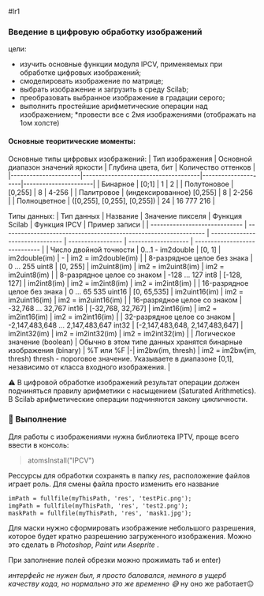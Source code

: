 #lr1

### Введение в цифровую обработку изображений

цели:

- изучить основные функции модуля IPCV, применяемых при
  обработке цифровых изображений;
- смоделировать изображение по матрице;
- выбрать изображение и загрузить в среду Scilab;
- преобразовать выбранное изображение в градации серого;
- выполнить простейшие арифметические операции над изображением;
  \*провести все с 2мя изображениями (отображать на 1ом холсте)

#### Основные теоритические моменты:

Основные типы цифровых изображений:
| Тип изображения | Основной диапазон значений яркости | Глубина цвета, бит | Количество оттенков |
|----------------------|-------------------------------------|---------------------|----------------------|
| Бинарное | [0;1] | 1 | 2 |
| Полутоновое | [0,255] | 8 | 4-256 |
| Палитровое | (индексированное) [0,255] | 8 | 2-256 |
| Полноцветное | ([0,255], [0,255], [0,255]) | 24 | 16 777 216 |




Типы данных:
| Тип данных                    | Название                                                         | Значение пикселя                | Функция Scilab    | Функция IPCV        | Пример записи                 |
| ----------------------------- | ---------------------------------------------------------------- | ------------------------------- | ----------------- | ------------------- | ----------------------------- |
| Число двойной точности        | 0…1 - im2double                                                  | [0, 1]                          | im2double(im)     | -                   | im2 = im2double(im)           |
| 8-разрядное целое без знака   | 0 … 255 uint8                                                    | [0, 255]                        | im2uint8(im)      | im2 = im2uint8(im)  | im2 = im2uint8(im)            |
| 8-разрядное целое со знаком   | -128 … 127 int8                                                  | [-128, 127]                     | im2int8(im)       | im2 = im2int8(im)   | im2 = im2int8(im)             |
| 16-разрядное целое без знака  | 0 … 65 535 uint16                                                | [0, 65,535]                     | im2uint16(im)     | im2 = im2uint16(im) | im2 = im2uint16(im)           |
| 16-разрядное целое со знаком  | -32,768 … 32,767 int16                                           | [-32,768, 32,767]               | im2int16(im)      | im2 = im2int16(im)  | im2 = im2int16(im)            |
| 32-разрядное целое со знаком  | -2,147,483,648 … 2,147,483,647 int32                             | [-2,147,483,648, 2,147,483,647] | im2int32(im)      | im2 = im2int32(im)  | im2 = im2int32(im)            |
| Логическое значение (boolean) | Обычно в этом типе данных хранятся бинарные изображения (binary) | %T или %F                       |-|  im2bw(im, thresh)              | im2 = im2bw(im, thresh)  thresh - пороговое значение.   Указываете в диапазоне [0,1], независимо от класса входного изображения.                  |


 ⚠ В цифровой обработке изображений результат операции должен
подчиняться правилу арифметики с насыщением (Saturated Arithmetics). В Scilab арифметические операции подчиняются закону цикличности.

### 🍅 Выполнение 
Для работы с изображениями нужна библиотека IPTV, проще всего ввести в консоль:
> atomsInstall("IPCV")

Рессурсы для обработки сохранять в папку _res_, расположение файлов играет роль. Для смены файла просто изменить его название 
```scilab
imPath = fullfile(myThisPath, 'res', 'testPic.png');
imgPath = fullfile(myThisPath, 'res', 'test2.png');
maskPath = fullfile(myThisPath, 'res', 'mask1.jpg');
```
Для маски нужно сформировать
изображение небольшого разрешения, которое будет кратно разрешению
загруженного изображения. Можно это сделать в _Photoshop_, _Paint_ или _Aseprite_ .

При заполнение полей обрезки можно прожимать таб и enter)


_интерфейс не нужен был, я просто баловался, немного в ущерб качеству кода, но нормально это же временно 😅_
ну оно же работает😐